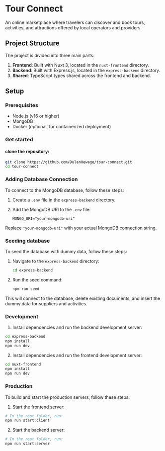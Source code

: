 # Tour Connect

An online marketplace where travelers can discover and book tours, activities, and attractions offered by local operators and providers.

## Project Structure

The project is divided into three main parts:

1. **Frontend**: Built with Nuxt 3, located in the `nuxt-frontend` directory.
2. **Backend**: Built with Express.js, located in the `express-backend` directory.
3. **Shared**: TypeScript types shared across the frontend and backend.

## Setup

### Prerequisites

- Node.js (v16 or higher)
- MongoDB
- Docker (optional, for containerized deployment)

### Get started

#### clone the repository:

```sh
git clone https://github.com/DulanHewage/tour-connect.git
cd tour-connect
```

### Adding Database Connection

To connect to the MongoDB database, follow these steps:

1. Create a `.env` file in the `express-backend` directory.
2. Add the MongoDB URI to the `.env` file:

   ```env
   MONGO_URI="your-mongodb-uri"
   ```

Replace `"your-mongodb-uri"` with your actual MongoDB connection string.

### Seeding database

To seed the database with dummy data, follow these steps:

1. Navigate to the `express-backend` directory:

   ```sh
   cd express-backend
   ```

2. Run the seed command:

   ```sh
   npm run seed
   ```

This will connect to the database, delete existing documents, and insert the dummy data for suppliers and activities.

### Development

1. Install dependencies and run the backend development server:

```sh
cd express-backend
npm install
npm run dev
```

2. Install dependencies and run the frontend development server:

```sh
cd nuxt-frontend
npm install
npm run dev
```

### Production

To build and start the production servers, follow these steps:

1. Start the frontend server:

```sh
# In the root folder, run:
npm run start:client
```

2. Start the backend server:

```sh
# In the root folder, run:
npm run start:server
```
